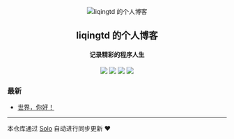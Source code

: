<p align="center"><img alt="liqingtd 的个人博客" src="https://static.b3log.org/images/brand/solo-32.png"></p><h2 align="center">
liqingtd 的个人博客
</h2>

<h4 align="center">记录精彩的程序人生</h4>
<p align="center"><a title="liqingtd 的个人博客" target="_blank" href="https://github.com/liqingtd/solo-blog"><img src="https://img.shields.io/github/last-commit/liqingtd/solo-blog.svg?style=flat-square&color=FF9900"></a>
<a title="GitHub repo size in bytes" target="_blank" href="https://github.com/liqingtd/solo-blog"><img src="https://img.shields.io/github/repo-size/liqingtd/solo-blog.svg?style=flat-square"></a>
<a title="Solo Version" target="_blank" href="https://github.com/b3log/solo/releases"><img src="https://img.shields.io/badge/solo-3.6.7-f1e05a.svg?style=flat-square&color=blueviolet"></a>
<a title="Hits" target="_blank" href="https://github.com/b3log/hits"><img src="https://hits.b3log.org/liqingtd/solo-blog.svg"></a></p>

### 最新

* [世界，你好！](http://www.msfsi.com:8080/hello-solo)



---

本仓库通过 [Solo](https://github.com/b3log/solo) 自动进行同步更新 ❤️ 